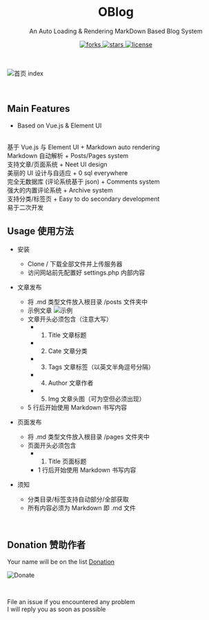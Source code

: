 <div align="center">
  <h1>OBlog</h1>
  <p>An Auto Loading & Rendering MarkDown Based Blog System</p>
  <a href="https://github.com/HelipengTony/oblog">
    <img src="https://img.shields.io/github/forks/HelipengTony/oblog.svg" alt="forks">
  </a>

  <a href="https://github.com/HelipengTony/oblog">
    <img src="https://img.shields.io/github/stars/HelipengTony/oblog.svg" alt="stars">
  </a>

  <a href="https://github.com/HelipengTony/oblog">
    <img src="https://img.shields.io/github/license/HelipengTony/oblog.svg" alt="license">
  </a>
</div>

<br/>

<br/>

![首页 index](https://static.ouorz.com/QQ20190512-161843@2x%202.png)

<br/>

## Main Features
+ Based on Vue.js & Element UI
<br/>
基于 Vue.js 与 Element UI
+ Markdown auto rendering
<br/>
Markdown 自动解析
+ Posts/Pages system
<br/>
支持文章/页面系统
+ Neet UI design
<br/>
美丽的 UI 设计与自适应
+ 0 sql everywhere
<br/>
完全无数据库 (评论系统基于 json)
+ Comments system
<br/>
强大的内置评论系统
+ Archive system
<br/>
支持分类/标签页
+ Easy to do secondary development
<br/>
易于二次开发

<br/>

## Usage 使用方法
+ 安装
  -  Clone / 下载全部文件并上传服务器
  -  访问网站前先配置好 settings.php 内部内容


+ 文章发布
  - 将 .md 类型文件放入根目录 /posts 文件夹中
  - 示例文章
  ![示例](https://static.ouorz.com/QQ20190512-162251@2x%202.png)
  - 文章开头必须包含（注意大写）
    - 1. Title 文章标题
    - 2. Cate 文章分类
    - 3. Tags 文章标签（以英文半角逗号分隔）
    - 4. Author 文章作者
    - 5. Img 文章头图（可为空但必须出现）
  - 5 行后开始使用 Markdown 书写内容


+ 页面发布
  - 将 .md 类型文件放入根目录 /pages 文件夹中
  - 页面开头必须包含
    - 1. Title 页面标题
    - 1 行后开始使用 Markdown 书写内容


+ 须知
  - 分类目录/标签支持自动部分/全部获取
  - 所有内容必须为 Markdown 即 .md 文件

<br/>

## Donation 赞助作者
Your name will be on the list [Donation](https://www.snapaper.com/donate)
<br/>

![Donate](https://i.loli.net/2019/02/18/5c6a80afd1e26.png)

<br/>

File an issue if you encountered any problem
<br/>
I will reply you as soon as possible